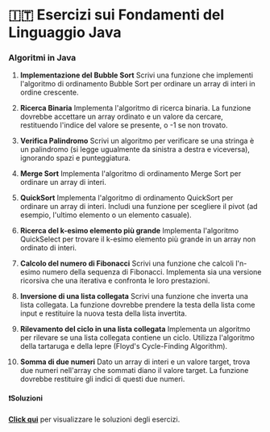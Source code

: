 # 🇮🇹 Esercizi sui Fondamenti del Linguaggio Java
### Algoritmi in Java

1. **Implementazione del Bubble Sort**
   Scrivi una funzione che implementi l'algoritmo di ordinamento Bubble Sort per ordinare un array di interi in ordine crescente.

2. **Ricerca Binaria**
   Implementa l'algoritmo di ricerca binaria. La funzione dovrebbe accettare un array ordinato e un valore da cercare, restituendo l'indice del valore se presente, o -1 se non trovato.

3. **Verifica Palindromo**
   Scrivi un algoritmo per verificare se una stringa è un palindromo (si legge ugualmente da sinistra a destra e viceversa), ignorando spazi e punteggiatura.

4. **Merge Sort**
   Implementa l'algoritmo di ordinamento Merge Sort per ordinare un array di interi.

5. **QuickSort**
      Implementa l'algoritmo di ordinamento QuickSort per ordinare un array di interi. Includi una funzione per scegliere il pivot (ad esempio, l'ultimo elemento o un elemento casuale).

6. **Ricerca del k-esimo elemento più grande**
   Implementa l'algoritmo QuickSelect per trovare il k-esimo elemento più grande in un array non ordinato di interi.

7. **Calcolo del numero di Fibonacci**
   Scrivi una funzione che calcoli l'n-esimo numero della sequenza di Fibonacci. Implementa sia una versione ricorsiva che una iterativa e confronta le loro prestazioni.

8. **Inversione di una lista collegata**
   Scrivi una funzione che inverta una lista collegata. La funzione dovrebbe prendere la testa della lista come input e restituire la nuova testa della lista invertita.

9. **Rilevamento del ciclo in una lista collegata**
   Implementa un algoritmo per rilevare se una lista collegata contiene un ciclo. Utilizza l'algoritmo della tartaruga e della lepre (Floyd's Cycle-Finding Algorithm).

10. **Somma di due numeri**
    Dato un array di interi e un valore target, trova due numeri nell'array che sommati diano il valore target. La funzione dovrebbe restituire gli indici di questi due numeri.


#### ❗️Soluzioni
**[Click qui](https://github.com/Learning-Projects-Examples/Java21_Learning-Java-Junior-Developer-Interview/blob/main/src/main/java/org/learning/C01_LanguageFundamentals/Solutions/S01_DataTypes.java)** per visualizzare le soluzioni degli esercizi.